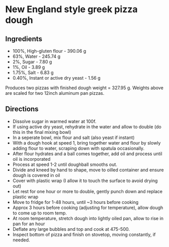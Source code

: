 # New England style greek pizza dough

## Ingredients

 - 100%, High-gluten flour - 390.06 g
 - 63%, Water - 245.74 g
 - 2%, Sugar - 7.80 g
 - 1%, Oil - 3.89 g
 - 1.75%, Salt - 6.83 g
 - 0.40%, Instant or active dry yeast - 1.56 g

Produces two pizzas with finished dough weight = 327.95 g.
Weights above are scaled for two 12inch aluminum pan pizzas.

## Directions
 - Dissolve sugar in warmed water at 100f.
 - If using active dry yeast, rehydrate in the water and allow to double (do this in the final mixing bowl)
 - In a seperate bowl, mix flour and salt (also yeast if instant)
 - With a dough hook at speed 1, bring together water and flour by slowly adding flour to water, scraping down with spatula occasionally.
 - After flour hydrates and a ball comes together, add oil and process until oil is incorporated
 - Process at speed 1-2 until doughball smooths out.
 - Divide and kneed by hand to shape, move to oilled container and ensure dough is covered in oil
 - Cover with plastic wrap (I allow it to touch the surface to avoid drying out)
 - Let rest for one hour or more to double, gently punch down and replace plastic wrap
 - Move to fridge for 1-48 hours, until ~3 hours before cooking
 - Approx 3 hours before cooking (adjusting for temperature), allow dough to come up to room temp.
 - At room temperature, stretch dough into lightly oiled pan, allow to rise in pan for an hour
 - Deflate any large bubbles and top and cook at 475-500. 
 - Inspect bottom of pizza and finish on stovetop, moving constantly, if needed.
